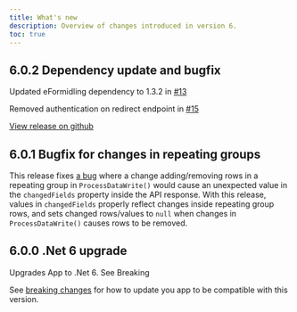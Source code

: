 ```yaml
---
title: What's new
description: Overview of changes introduced in version 6.
toc: true
---
```


## 6.0.2 Dependency update and bugfix
Updated eFormidling dependency to 1.3.2 in [#13](https://github.com/Altinn/app-lib-dotnet/pull/13)

Removed authentication on redirect endpoint in [#15](https://github.com/Altinn/app-lib-dotnet/pull/15)

[View release on github](https://github.com/Altinn/app-lib-dotnet/releases/tag/v6.0.2)

## 6.0.1 Bugfix for changes in repeating groups

This release fixes [a bug](https://github.com/Altinn/app-frontend-react/issues/319) where a change adding/removing rows
in a repeating group in `ProcessDataWrite()` would cause an unexpected value in the `changedFields` property inside
the API response. With this release, values in `changedFields` properly reflect changes inside repeating group rows,
and sets changed rows/values to `null` when changes in `ProcessDataWrite()` causes rows to be removed.

## 6.0.0 .Net 6 upgrade 

Upgrades App to .Net 6. See Breaking


See [breaking changes](../breaking-changes) for how to update you app to be compatible with this version.

